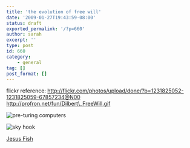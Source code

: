 ```yaml
---
title: 'the evolution of free will'
date: '2009-01-27T19:43:59-08:00'
status: draft
exported_permalink: '/?p=660'
author: sarah
excerpt: ''
type: post
id: 660
category:
    - general
tag: []
post_format: []
---
```

flickr reference: http://flickr.com/photos/upload/done/?b=1231825052-1231825059-67857234@N00  
http://profron.net/fun/Dilbert\_FreeWill.gif

![pre-turing computers](http://farm4.static.flickr.com/3078/3192818121_4ac0041cb6_m.jpg)

![sky hook](http://flickr.com/photos/67857234@N00/3192818167/)

[Jesus Fish](http://en.wikipedia.org/wiki/Jesus_Fish)